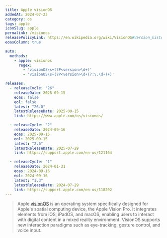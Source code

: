 ```yaml
---
title: Apple visionOS
addedAt: 2024-07-23
category: os
tags: apple
iconSlug: apple
permalink: /visionos
releasePolicyLink: https://en.wikipedia.org/wiki/VisionOS#Version_history
eoasColumn: true

auto:
  methods:
    - apple: visionos
      regex:
        - 'visionOS\s+(?P<version>\d+)'
        - 'visionOS\s+(?P<version>\d+(?:\.\d+)+)'

releases:
  - releaseCycle: "26"
    releaseDate: 2025-09-15
    eoas: false
    eol: false
    latest: "26.0"
    latestReleaseDate: 2025-09-15
    link: https://www.apple.com/os/visionos/

  - releaseCycle: "2"
    releaseDate: 2024-09-16
    eoas: 2025-09-15
    eol: 2025-09-15
    latest: "2.6"
    latestReleaseDate: 2025-07-29
    link: https://support.apple.com/en-us/121164

  - releaseCycle: "1"
    releaseDate: 2024-01-31
    eoas: 2024-09-16
    eol: 2024-09-16
    latest: "1.3"
    latestReleaseDate: 2024-07-29
    link: https://support.apple.com/en-us/118202
---
```


> Apple [visionOS](https://www.apple.com/visionos) is an operating system specifically designed for Apple's spatial
> computing device, the Apple Vision Pro. It integrates elements from iOS, iPadOS, and macOS, enabling users to interact
> with digital content in a mixed reality environment. VisionOS supports new interaction paradigms such as
> eye-tracking, gesture control, and voice input.
